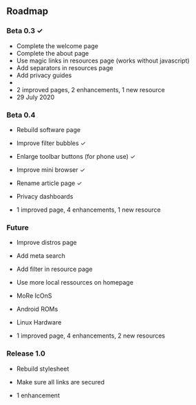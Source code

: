 ## Roadmap

### Beta 0.3 ✓

- Complete the welcome page
- Complete the about page
- Use magic links in resources page (works without javascript)
- Add separators in resources page
- Add privacy guides
-
- 2 improved pages, 2 enhancements, 1 new resource
- 29 July 2020

### Beta 0.4

- Rebuild software page
- Improve filter bubbles ✓
- Enlarge toolbar buttons (for phone use) ✓
- Improve mini browser ✓
- Rename article page ✓
- Privacy dashboards

- 1 improved page, 4 enhancements, 1 new resource

### Future

- Improve distros page
- Add meta search
- Add filter in resource page
- Use more local ressources on homepage
- MoRe IcOnS
- Android ROMs
- Linux Hardware

- 1 improved page, 4 enhancements, 2 new resources

### Release 1.0

- Rebuild stylesheet
- Make sure all links are secured

- 1 enhancement

